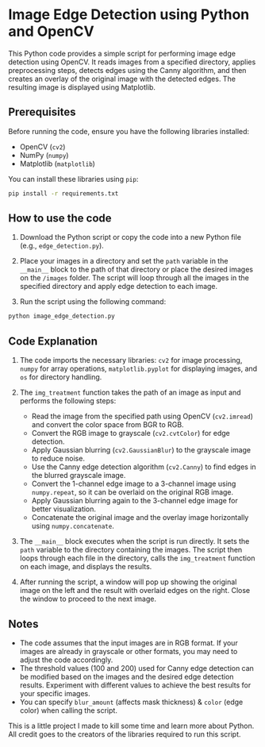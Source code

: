 # Image Edge Detection using Python and OpenCV

This Python code provides a simple script for performing image edge detection using OpenCV. It reads images from a specified directory, applies preprocessing steps, detects edges using the Canny algorithm, and then creates an overlay of the original image with the detected edges. The resulting image is displayed using Matplotlib.

## Prerequisites
Before running the code, ensure you have the following libraries installed:
- OpenCV (`cv2`)
- NumPy (`numpy`)
- Matplotlib (`matplotlib`)

You can install these libraries using `pip`:

```bash
pip install -r requirements.txt
```

## How to use the code
1. Download the Python script or copy the code into a new Python file (e.g., `edge_detection.py`).

2. Place your images in a directory and set the `path` variable in the `__main__` block to the path of that directory or place the desired images on the `/images` folder. The script will loop through all the images in the specified directory and apply edge detection to each image.

3. Run the script using the following command:

```bash
python image_edge_detection.py
```

## Code Explanation
1. The code imports the necessary libraries: `cv2` for image processing, `numpy` for array operations, `matplotlib.pyplot` for displaying images, and `os` for directory handling.

2. The `img_treatment` function takes the path of an image as input and performs the following steps:
   - Read the image from the specified path using OpenCV (`cv2.imread`) and convert the color space from BGR to RGB.
   - Convert the RGB image to grayscale (`cv2.cvtColor`) for edge detection.
   - Apply Gaussian blurring (`cv2.GaussianBlur`) to the grayscale image to reduce noise.
   - Use the Canny edge detection algorithm (`cv2.Canny`) to find edges in the blurred grayscale image.
   - Convert the 1-channel edge image to a 3-channel image using `numpy.repeat`, so it can be overlaid on the original RGB image.
   - Apply Gaussian blurring again to the 3-channel edge image for better visualization.
   - Concatenate the original image and the overlay image horizontally using `numpy.concatenate`.

3. The `__main__` block executes when the script is run directly. It sets the `path` variable to the directory containing the images. The script then loops through each file in the directory, calls the `img_treatment` function on each image, and displays the results.

4. After running the script, a window will pop up showing the original image on the left and the result with overlaid edges on the right. Close the window to proceed to the next image.

## Notes
- The code assumes that the input images are in RGB format. If your images are already in grayscale or other formats, you may need to adjust the code accordingly.
- The threshold values (100 and 200) used for Canny edge detection can be modified based on the images and the desired edge detection results. Experiment with different values to achieve the best results for your specific images.
- You can specify `blur_amount` (affects mask thickness) & `color` (edge color) when calling the script.

This is a little project I made to kill some time and learn more about Python. All credit goes to the creators of the libraries required to run this script.

